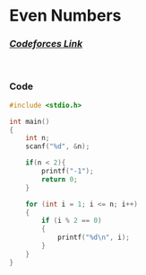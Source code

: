 # Even Numbers

### [*Codeforces Link*](https://codeforces.com/group/MWSDmqGsZm/contest/219432/problem/B)


<br> 

### Code
```c
#include <stdio.h>

int main()
{
    int n;
    scanf("%d", &n);

    if(n < 2){
        printf("-1");
        return 0;
    }

    for (int i = 1; i <= n; i++)
    {
        if (i % 2 == 0)
        {
            printf("%d\n", i);
        }
    }
}
```